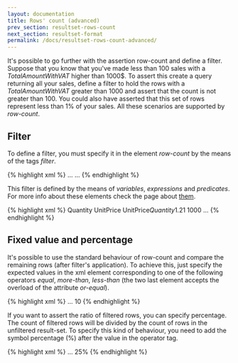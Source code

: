```yaml
---
layout: documentation
title: Rows' count (advanced)
prev_section: resultset-rows-count
next_section: resultset-format
permalink: /docs/resultset-rows-count-advanced/
---
```

It's possible to go further with the assertion row-count and define a filter. Suppose that you know that you've made less than 100 sales with a *TotalAmountWithVAT* higher than 1000$. To assert this create a query returning all your sales, define a filter to hold the rows with a  *TotalAmountWithVAT* greater than 1000 and assert that the count is not greater than 100. You could also have asserted that this set of rows represent less than 1% of your sales. All these scenarios are supported by *row-count*.

## Filter

To define a filter, you must specify it in the element *row-count* by the means of the tags *filter*.

{% highlight xml %}
<assert>
  <row-count>
    <filter>
      ...
    </filter>
    ...
  </row-count>
</assert>
{% endhighlight %}

This filter is defined by the means of *variables*, *expressions* and *predicates*. For more info about these elements check the page about [them](../resultset-all-no-rows/).

{% highlight xml %}
<assert>
  <row-count>
    <filter>
      <variable column-index="1">Quantity</variable>
      <variable column-index="2">UnitPrice</variable>
      <expression name="TotalPriceWithVAT">UnitPrice*Quantity*1.21</variable>
      <predicate name="TotalPriceWithVAT">
         <more-than or-equal="true">1000<less-than>
      <predicate>
    </filter>
    ...
  </row-count>
</assert>
{% endhighlight %}

## Fixed value and percentage

It's possible to use the standard behaviour of row-count and compare the remaining rows (after filter's application). To achieve this, just specify the expected values in the xml element corresponding to one of the following operators *equal*, *more-than*, *less-than* (the two last element accepts the overload of the attribute *or-equal*).

{% highlight xml %}
<assert>
  <row-count>
    <filter>
      ...
    </filter>
    <more-than or-equal="true">10<more-than>
  </row-count>
</assert>
{% endhighlight %}

If you want to assert the ratio of filtered rows, you can specify percentage. The count of filtered rows will be divided by the count of rows in the unfiltered result-set. To specify this kind of behaviour, you need to add the symbol percentage (%) after the value in the operator tag.

{% highlight xml %}
<assert>
  <row-count>
    <filter>
      ...
    </filter>
    <less-than>25%<less-than>
  </row-count>
</assert>
{% endhighlight %}
